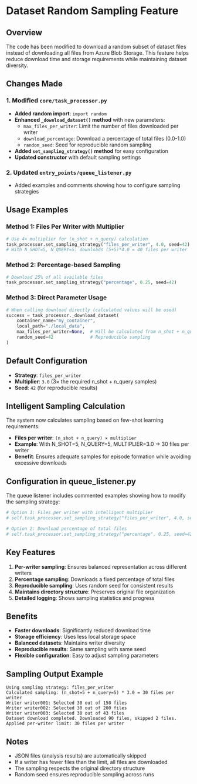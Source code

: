 # Dataset Random Sampling Feature

## Overview
The code has been modified to download a random subset of dataset files instead of downloading all files from Azure Blob Storage. This feature helps reduce download time and storage requirements while maintaining dataset diversity.

## Changes Made

### 1. Modified `core/task_processor.py`
- **Added random import**: `import random`
- **Enhanced `_download_dataset()` method** with new parameters:
  - `max_files_per_writer`: Limit the number of files downloaded per writer
  - `download_percentage`: Download a percentage of total files (0.0-1.0)
  - `random_seed`: Seed for reproducible random sampling
- **Added `set_sampling_strategy()` method** for easy configuration
- **Updated constructor** with default sampling settings

### 2. Updated `entry_points/queue_listener.py`
- Added examples and comments showing how to configure sampling strategies

## Usage Examples

### Method 1: Files Per Writer with Multiplier
```python
# Use 4× multiplier for (n_shot + n_query) calculation
task_processor.set_sampling_strategy("files_per_writer", 4.0, seed=42)
# With N_SHOT=5, N_QUERY=5: downloads (5+5)*4.0 = 40 files per writer
```

### Method 2: Percentage-based Sampling
```python
# Download 25% of all available files
task_processor.set_sampling_strategy("percentage", 0.25, seed=42)
```

### Method 3: Direct Parameter Usage
```python
# When calling download directly (calculated values will be used)
success = task_processor._download_dataset(
    container_name="my_container", 
    local_path="./local_data",
    max_files_per_writer=None,  # Will be calculated from n_shot + n_query
    random_seed=42              # Reproducible sampling
)
```

## Default Configuration
- **Strategy**: `files_per_writer`
- **Multiplier**: `3.0` (3× the required n_shot + n_query samples)
- **Seed**: `42` (for reproducible results)

## Intelligent Sampling Calculation
The system now calculates sampling based on few-shot learning requirements:
- **Files per writer**: `(n_shot + n_query) × multiplier`
- **Example**: With N_SHOT=5, N_QUERY=5, MULTIPLIER=3.0 → 30 files per writer
- **Benefit**: Ensures adequate samples for episode formation while avoiding excessive downloads

## Configuration in queue_listener.py
The queue listener includes commented examples showing how to modify the sampling strategy:

```python
# Option 1: Files per writer with intelligent multiplier
# self.task_processor.set_sampling_strategy("files_per_writer", 4.0, seed=42)  # 4× multiplier

# Option 2: Download percentage of total files
# self.task_processor.set_sampling_strategy("percentage", 0.25, seed=42)       # 25% of files
```

## Key Features
1. **Per-writer sampling**: Ensures balanced representation across different writers
2. **Percentage sampling**: Downloads a fixed percentage of total files
3. **Reproducible sampling**: Uses random seed for consistent results
4. **Maintains directory structure**: Preserves original file organization
5. **Detailed logging**: Shows sampling statistics and progress

## Benefits
- **Faster downloads**: Significantly reduced download time
- **Storage efficiency**: Uses less local storage space
- **Balanced datasets**: Maintains writer diversity
- **Reproducible results**: Same sampling with same seed
- **Flexible configuration**: Easy to adjust sampling parameters

## Sampling Output Example
```
Using sampling strategy: files_per_writer
Calculated sampling: (n_shot=5 + n_query=5) * 3.0 = 30 files per writer
Writer writer001: Selected 30 out of 150 files
Writer writer002: Selected 30 out of 200 files
Writer writer003: Selected 30 out of 43 files
Dataset download completed. Downloaded 90 files, skipped 2 files.
Applied per-writer limit: 30 files per writer
```

## Notes
- JSON files (analysis results) are automatically skipped
- If a writer has fewer files than the limit, all files are downloaded
- The sampling respects the original directory structure
- Random seed ensures reproducible sampling across runs 